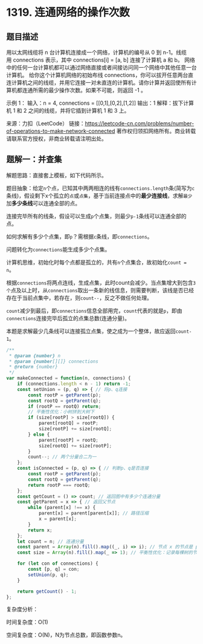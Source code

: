 # 1319. 连通网络的操作次数

## 题目描述

用以太网线缆将 n 台计算机连接成一个网络，计算机的编号从 0 到 n-1。线缆用 connections 表示，其中 connections[i] = [a, b] 连接了计算机 a 和 b。
网络中的任何一台计算机都可以通过网络直接或者间接访问同一个网络中其他任意一台计算机。
给你这个计算机网络的初始布线 connections，你可以拔开任意两台直连计算机之间的线缆，并用它连接一对未直连的计算机。请你计算并返回使所有计算机都连通所需的最少操作次数。如果不可能，则返回 -1 。 

示例 1：
输入：n = 4, connections = [[0,1],[0,2],[1,2]]
输出：1
解释：拔下计算机 1 和 2 之间的线缆，并将它插到计算机 1 和 3 上。

来源：力扣（LeetCode）
链接：https://leetcode-cn.com/problems/number-of-operations-to-make-network-connected
著作权归领扣网络所有。商业转载请联系官方授权，非商业转载请注明出处。

## 题解一：并查集

解题思路：直接套上模板，如下代码所示。

题目抽象：给定``n``个点，已知其中两两相连的线有``connections.length``条(简写为``c``条线)，假设剩下x个孤立的``点``或``点集``，基于当前连接点中的**最少连接线**，求解``最少``加**多少条线**可以连通全部的点。

连接完毕所有的线条，假设可以生成``p``个点集，则最少``p-1``条线可以连通全部的点。

如何求解有多少个点集，即``p``？需根据``c``条线，即``connections``。

问题转化为``connections``能生成多少个点集。

计算机思维，初始化时每个点都是孤立的，共有``n``个点集合，故初始化``count = n``。

根据``connections``将两点连线，生成点集，此时count会减少。当点集增大到包含``3个``点及以上时，从``connections``取出一条新的线信息，则需要判断，该线是否已经存在于当前点集中，若存在，则``count--``，反之不做任何处理。

``count``减少到最后，即``connections``信息全部用完，``count``代表的就是``p``，即由``connections``连接完毕后孤立的点集总数(连通分量)。

本题是求解最少几条线可以连接孤立点集，使之成为一个整体，故应返回``count-1``。


```js
/**
 * @param {number} n
 * @param {number[][]} connections
 * @return {number}
 */
var makeConnected = function(n, connections) {
    if (connections.length < n - 1) return -1;
    const setUnion = (p, q) => { // 将p、q连接
        const rootP = getParent(p);
        const rootQ = getParent(q);
        if (rootP == rootQ) return;
        // 平衡性优化：小树拼到大树下
        if (size[rootP] > size[rootQ]) {
            parent[rootQ] = rootP;
            size[rootP] += size[rootQ];
        } else {
            parent[rootP] = rootQ;
            size[rootQ] += size[rootP];
        }
        count--; // 两个分量合二为一
    };
    const isConnected = (p, q) => { // 判断p、q是否连接
        const rootP = getParent(p);
        const rootQ = getParent(q);
        return rootP === rootQ;
    };
    const getCount = () => count; // 返回图中有多少个连通分量
    const getParent = x => { // 返回父节点
        while (parent[x] !== x) {
            parent[x] = parent[parent[x]]; // 路径压缩
            x = parent[x];
        }
        return x;
    };
    let count = n; // 连通分量
    const parent = Array(n).fill().map((_, i) => i); // 节点 x 的节点是 parent[x]
    const size = Array(n).fill().map(_ => 1); // 平衡性优化：记录每棵树的节点数

    for (let con of connections) {
        const [p, q] = con;
        setUnion(p, q);
    }

    return getCount() - 1;
};
```

复杂度分析：

时间复杂度：O(1)

空间复杂度：O(N)，N为节点总数，即函数参数n。

